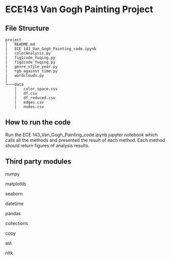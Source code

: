 # ECE143 Van Gogh Painting Project


## File Structure

```
project
│   README.md
|   ECE 143_Van_Gogh_Painting_code.ipynb
│   colorAnalysis.py
|   fig1code_Yuqing.py
|   fig2code_Yuqing.py
|   genre_style_year.py
|   rgb_against_time.py
|   wordclouds.py  
│
└───data
    │   color_space.csv
    │   df.csv
    |   df_reduced.csv
    |   edges.csv
    |   nodes.csv
```

## How to run the code
Run the ECE 143_Van_Gogh_Painting_code.ipynb jupyter notebook which calls all the methods and presented the result of each method. Each method should return figures of analysis results.

## Third party modules
numpy

matplotlib

seaborn

datetime

pandas

collections

copy

ast

nltk


